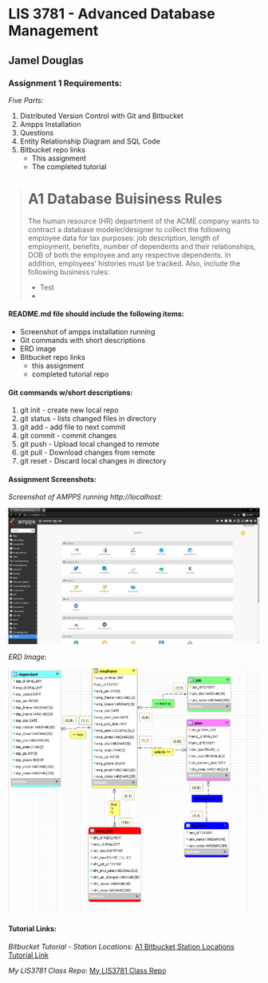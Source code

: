 # LIS 3781 - Advanced Database Management

## Jamel Douglas

### Assignment 1 Requirements:

*Five Parts:*

1. Distributed Version Control with Git and Bitbucket
2. Ampps Installation
3. Questions
4. Entity Relationship Diagram and SQL Code
5. Bitbucket repo links
    - This assignment
    - The completed tutorial

> # A1 Database Buisiness Rules
> 
> The human resource (HR) department of the ACME company wants to contract a database
modeler/designer to collect the following employee data for tax purposes: job description, length of
employment, benefits, number of dependents and their relationships, DOB of both the employee and any
respective dependents. In addition, employees’ histories must be tracked. Also, include the following
business rules:
> * Test
> * 
>
>
>
>

#### README.md file should include the following items:

* Screenshot of ampps installation running
* Git commands with short descriptions
* ERD image
* Bitbucket repo links
    - this assignment
    - completed tutorial repo

#### Git commands w/short descriptions:

1. git init - create new local repo
2. git status - lists changed files in directory
3. git add - add file to next commit
4. git commit - commit changes
5. git push - Upload local changed to remote
6. git pull - Download changes from remote
7. git reset - Discard local changes in directory

#### Assignment Screenshots:

*Screenshot of AMPPS running http://localhost:*

![AMPPS Installation Screenshot](img/ampps.png)

*ERD Image*:

![ERD Image](img/erd.png)

#### Tutorial Links:

*Bitbucket Tutorial - Station Locations:*
[A1 Bitbucket Station Locations Tutorial Link](https://bitbucket.org/jed18c/bitbucketstationlocations/ "Bitbucket Station Locations")

*My LIS3781 Class Repo:*
[My LIS3781 Class Repo](https://bitbucket.org/jec186/lis3781/ "My LIS3781 Class Repo")
